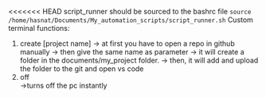 <<<<<<< HEAD
script_runner should be sourced to the bashrc file
```source /home/hasnat/Documents/My_automation_scripts/script_runner.sh```
Custom terminal functions:
1. create [project name]
    -> at first you have to open a repo in github manually
    -> then give the same name as parameter 
    -> it will create a folder in the documents/my_project folder.
    -> then, it will add and upload the folder to the git and open vs code  
2. off  
    ->turns off the pc instantly  
    

